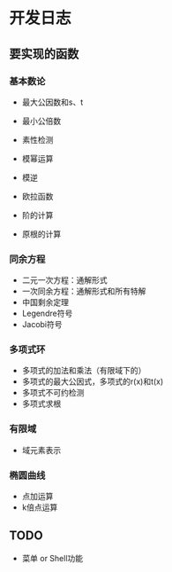 # 开发日志
## 要实现的函数
### 基本数论
+ 最大公因数和s、t
+ 最小公倍数
+ 素性检测


+ 模幂运算
+ 模逆
+ 欧拉函数


+ 阶的计算
+ 原根的计算

### 同余方程
+ 二元一次方程：通解形式
+ 一次同余方程：通解形式和所有特解
+ 中国剩余定理
+ Legendre符号
+ Jacobi符号

### 多项式环
+ 多项式的加法和乘法（有限域下的）
+ 多项式的最大公因式，多项式的r(x)和t(x)
+ 多项式不可约检测
+ 多项式求根

### 有限域
+ 域元素表示

### 椭圆曲线
+ 点加运算
+ k倍点运算

## TODO
+ 菜单 or Shell功能
